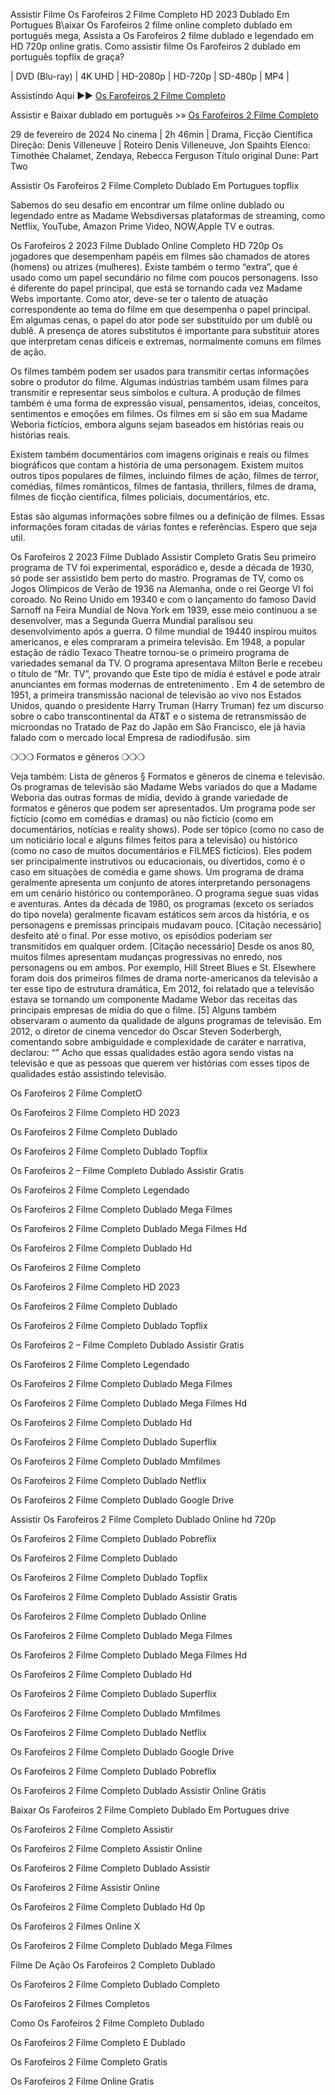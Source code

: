 Assistir Filme Os Farofeiros 2 Filme Completo HD 2023 Dublado Em Portugues
B\aixar Os Farofeiros 2 filme online completo dublado em português mega, Assista a Os Farofeiros 2 filme dublado e legendado em HD 720p online gratis. Como assistir filme Os Farofeiros 2 dublado em português topflix de graça?

| DVD (Blu-ray) | 4K UHD | HD-2080p | HD-720p | SD-480p | MP4 |

Assistindo Aqui ►► [Os Farofeiros 2 Filme Completo](https://seikonews.today/archives/filmes/assistir-os-farofeiros-2-filme-completo-online-dublado-legendado-em-portugues)

Assistir e Baixar dublado em português >» [Os Farofeiros 2 Filme Completo](https://dd.filmy-zilla.lat/pt/movie/1136897)

29 de fevereiro de 2024 No cinema | 2h 46min | Drama, Ficção Científica
Direção: Denis Villeneuve | Roteiro Denis Villeneuve, Jon Spaihts
Elenco: Timothée Chalamet, Zendaya, Rebecca Ferguson
Título original Dune: Part Two

Assistir Os Farofeiros 2 Filme Completo Dublado Em Portugues topflix

Sabemos do seu desafio em encontrar um filme online dublado ou legendado entre as Madame Websdiversas plataformas de streaming, como Netflix, YouTube, Amazon Prime Video, NOW,Apple TV e outras.

Os Farofeiros 2 2023 Filme Dublado Online Completo HD 720p Os jogadores que desempenham papéis em filmes são chamados de atores (homens) ou atrizes (mulheres). Existe também o termo “extra”, que é usado como um papel secundário no filme com poucos personagens. Isso é diferente do papel principal, que está se tornando cada vez Madame Webs importante. Como ator, deve-se ter o talento de atuação correspondente ao tema do filme em que desempenha o papel principal. Em algumas cenas, o papel do ator pode ser substituído por um dublê ou dublê. A presença de atores substitutos é importante para substituir atores que interpretam cenas difíceis e extremas, normalmente comuns em filmes de ação.

Os filmes também podem ser usados para transmitir certas informações sobre o produtor do filme. Algumas indústrias também usam filmes para transmitir e representar seus símbolos e cultura. A produção de filmes também é uma forma de expressão visual, pensamentos, ideias, conceitos, sentimentos e emoções em filmes. Os filmes em si são em sua Madame Weboria fictícios, embora alguns sejam baseados em histórias reais ou histórias reais.

Existem também documentários com imagens originais e reais ou filmes biográficos que contam a história de uma personagem. Existem muitos outros tipos populares de filmes, incluindo filmes de ação, filmes de terror, comédias, filmes românticos, filmes de fantasia, thrillers, filmes de drama, filmes de ficção científica, filmes policiais, documentários, etc.

Estas são algumas informações sobre filmes ou a definição de filmes. Essas informações foram citadas de várias fontes e referências. Espero que seja util.

Os Farofeiros 2 2023 Filme Dublado Assistir Completo Gratis Seu primeiro programa de TV foi experimental, esporádico e, desde a década de 1930, só pode ser assistido bem perto do mastro. Programas de TV, como os Jogos Olímpicos de Verão de 1936 na Alemanha, onde o rei George VI foi coroado. No Reino Unido em 19340 e com o lançamento do famoso David Sarnoff na Feira Mundial de Nova York em 1939, esse meio continuou a se desenvolver, mas a Segunda Guerra Mundial paralisou seu desenvolvimento após a guerra. O filme mundial de 19440 inspirou muitos americanos, e eles compraram a primeira televisão. Em 1948, a popular estação de rádio Texaco Theatre tornou-se o primeiro programa de variedades semanal da TV. O programa apresentava Milton Berle e recebeu o título de “Mr. TV”, provando que Este tipo de mídia é estável e pode atrair anunciantes em formas modernas de entretenimento . Em 4 de setembro de 1951, a primeira transmissão nacional de televisão ao vivo nos Estados Unidos, quando o presidente Harry Truman (Harry Truman) fez um discurso sobre o cabo transcontinental da AT&T e o sistema de retransmissão de microondas no Tratado de Paz do Japão em São Francisco, ele já havia falado com o mercado local Empresa de radiodifusão. sim

❍❍❍ Formatos e gêneros ❍❍❍

Veja também: Lista de gêneros § Formatos e gêneros de cinema e televisão. Os programas de televisão são Madame Webs variados do que a Madame Weboria das outras formas de mídia, devido à grande variedade de formatos e gêneros que podem ser apresentados. Um programa pode ser fictício (como em comédias e dramas) ou não fictício (como em documentários, notícias e reality shows). Pode ser tópico (como no caso de um noticiário local e alguns filmes feitos para a televisão) ou histórico (como no caso de muitos documentários e FILMES fictícios). Eles podem ser principalmente instrutivos ou educacionais, ou divertidos, como é o caso em situações de comédia e game shows. Um programa de drama geralmente apresenta um conjunto de atores interpretando personagens em um cenário histórico ou contemporâneo. O programa segue suas vidas e aventuras. Antes da década de 1980, os programas (exceto os seriados do tipo novela) geralmente ficavam estáticos sem arcos da história, e os personagens e premissas principais mudavam pouco. [Citação necessário] desfeito até o final. Por esse motivo, os episódios poderiam ser transmitidos em qualquer ordem. [Citação necessário] Desde os anos 80, muitos filmes apresentam mudanças progressivas no enredo, nos personagens ou em ambos. Por exemplo, Hill Street Blues e St. Elsewhere foram dois dos primeiros filmes de drama norte-americanos da televisão a ter esse tipo de estrutura dramática, Em 2012, foi relatado que a televisão estava se tornando um componente Madame Webor das receitas das principais empresas de mídia do que o filme. [5] Alguns também observaram o aumento da qualidade de alguns programas de televisão. Em 2012, o diretor de cinema vencedor do Oscar Steven Soderbergh, comentando sobre ambiguidade e complexidade de caráter e narrativa, declarou: “” Acho que essas qualidades estão agora sendo vistas na televisão e que as pessoas que querem ver histórias com esses tipos de qualidades estão assistindo televisão.

Os Farofeiros 2 Filme CompletO

Os Farofeiros 2 Filme Completo HD 2023

Os Farofeiros 2 Filme Completo Dublado

Os Farofeiros 2 Filme Completo Dublado Topflix

Os Farofeiros 2 – Filme Completo Dublado Assistir Gratis

Os Farofeiros 2 Filme Completo Legendado

Os Farofeiros 2 Filme Completo Dublado Mega Filmes

Os Farofeiros 2 Filme Completo Dublado Mega Filmes Hd

Os Farofeiros 2 Filme Completo Dublado Hd

Os Farofeiros 2 Filme Completo

Os Farofeiros 2 Filme Completo HD 2023

Os Farofeiros 2 Filme Completo Dublado

Os Farofeiros 2 Filme Completo Dublado Topflix

Os Farofeiros 2 – Filme Completo Dublado Assistir Gratis

Os Farofeiros 2 Filme Completo Legendado

Os Farofeiros 2 Filme Completo Dublado Mega Filmes

Os Farofeiros 2 Filme Completo Dublado Mega Filmes Hd

Os Farofeiros 2 Filme Completo Dublado Hd

Os Farofeiros 2 Filme Completo Dublado Superflix

Os Farofeiros 2 Filme Completo Dublado Mmfilmes

Os Farofeiros 2 Filme Completo Dublado Netflix

Os Farofeiros 2 Filme Completo Dublado Google Drive

Assistir Os Farofeiros 2 Filme Completo Dublado Online hd 720p

Os Farofeiros 2 Filme Completo Dublado Pobreflix

Os Farofeiros 2 Filme Completo Dublado

Os Farofeiros 2 Filme Completo Dublado Topflix

Os Farofeiros 2 Filme Completo Dublado Assistir Gratis

Os Farofeiros 2 Filme Completo Dublado Online

Os Farofeiros 2 Filme Completo Dublado Mega Filmes

Os Farofeiros 2 Filme Completo Dublado Mega Filmes Hd

Os Farofeiros 2 Filme Completo Dublado Hd

Os Farofeiros 2 Filme Completo Dublado Superflix

Os Farofeiros 2 Filme Completo Dublado Mmfilmes

Os Farofeiros 2 Filme Completo Dublado Netflix

Os Farofeiros 2 Filme Completo Dublado Google Drive

Os Farofeiros 2 Filme Completo Dublado Pobreflix

Os Farofeiros 2 Filme Completo Dublado Assistir Online Grátis

Baixar Os Farofeiros 2 Filme Completo Dublado Em Portugues drive

Os Farofeiros 2 Filme Completo Assistir

Os Farofeiros 2 Filme Completo Assistir Online

Os Farofeiros 2 Filme Completo Dublado Assistir

Os Farofeiros 2 Filme Assistir Online

Os Farofeiros 2 Filme Completo Dublado Hd 0p

Os Farofeiros 2 Filmes Online X

Os Farofeiros 2 Filme Completo Dublado Mega Filmes

Filme De Ação Os Farofeiros 2 Completo Dublado

Os Farofeiros 2 Filme Completo Dublado Completo

Os Farofeiros 2 Filmes Completos

Como Os Farofeiros 2 Filme Completo Dublado

Os Farofeiros 2 Filme Completo E Dublado

Os Farofeiros 2 Filme Completo Gratis

Os Farofeiros 2 Filme Online Gratis
